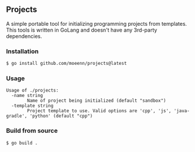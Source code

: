 ## Projects
A simple portable tool for initializing programming projects from templates. This tools is written in GoLang and doesn't have any 3rd-party dependencies.


### Installation

```bash
$ go install github.com/moeenn/projects@latest
```

### Usage

```
Usage of ./projects:
  -name string
        Name of project being initialized (default "sandbox")
  -template string
        Project template to use. Valid options are 'cpp', 'js', 'java-gradle', 'python' (default "cpp")
```

### Build from source

```bash
$ go build .
```
